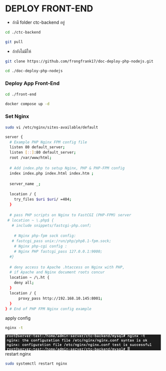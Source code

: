 # DEPLOY FRONT-END

 - ถ้ามี folder ctc-backend อยู่ 
```bash
cd ./ctc-backend
```
```bash
git pull
```
 - ถ้ายังไม่มีให้ 
```bash
git clone https://github.com/frongfrank17/doc-deploy-php-nodejs.git
```
```bash
cd ./doc-deploy-php-nodejs
```
### Deploy App Front-End
```bash
cd ./front-end
```
```bash
docker compose up -d 
```
### Set Nginx

```bash
sudo vi /etc/nginx/sites-available/default
```
```bash
server {
  # Example PHP Nginx FPM config file
  listen 80 default_server;
  listen [::]:80 default_server;
  root /var/www/html;

  # Add index.php to setup Nginx, PHP & PHP-FPM config
  index index.php index.html index.htm ;

  server_name _;

  location / {
    try_files $uri $uri/ =404;
  }

  # pass PHP scripts on Nginx to FastCGI (PHP-FPM) server
 # location ~ \.php$ {
   # include snippets/fastcgi-php.conf;

    # Nginx php-fpm sock config:
   # fastcgi_pass unix:/run/php/php8.1-fpm.sock;
    # Nginx php-cgi config :
    # Nginx PHP fastcgi_pass 127.0.0.1:9000;
  #}

  # deny access to Apache .htaccess on Nginx with PHP, 
  # if Apache and Nginx document roots concur
  location ~ /\.ht {
    deny all;
  }
  location / {
      proxy_pass http://192.168.10.145:8001;
  }
} # End of PHP FPM Nginx config example
```
apply config
```bash
nginx -t 
```
![](./Screenshot%202567-02-27%20at%2000.28.09.png)
restart nginx
```bash
sudo systemctl restart nginx
```
